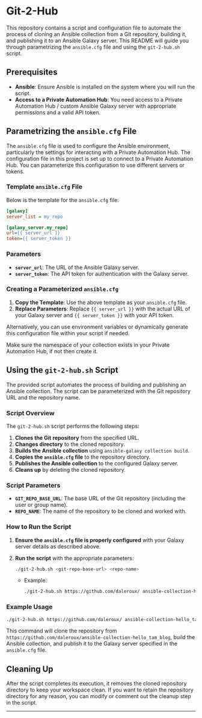 
# Git-2-Hub

This repository contains a script and configuration file to automate the process of cloning an Ansible collection from a Git repository, building it, and publishing it to an Ansible Galaxy server. This README will guide you through parametrizing the `ansible.cfg` file and using the `git-2-hub.sh` script.

## Prerequisites

- **Ansible**: Ensure Ansible is installed on the system where you will run the script.
- **Access to a Private Automation Hub**: You need access to a Private Automation Hub / custom Ansible Galaxy server with appropriate permissions and a valid API token.

## Parametrizing the `ansible.cfg` File

The `ansible.cfg` file is used to configure the Ansible environment, particularly the settings for interacting with a Private Automation Hub. The configuration file in this project is set up to connect to a Private Automation Hub. You can parameterize this configuration to use different servers or tokens.

### Template `ansible.cfg` File

Below is the template for the `ansible.cfg` file:

```ini
[galaxy]
server_list = my_repo

[galaxy_server.my_repo]
url={{ server_url }}
token={{ server_token }}
```

### Parameters

- **`server_url`**: The URL of the Ansible Galaxy server.
- **`server_token`**: The API token for authentication with the Galaxy server.

### Creating a Parameterized `ansible.cfg`

1. **Copy the Template**: Use the above template as your `ansible.cfg` file.
2. **Replace Parameters**: Replace `{{ server_url }}` with the actual URL of your Galaxy server and `{{ server_token }}` with your API token.

Alternatively, you can use environment variables or dynamically generate this configuration file within your script if needed.

Make sure the namespace of your collection exists in your Private Automation Hub, if not then create it.

## Using the `git-2-hub.sh` Script

The provided script automates the process of building and publishing an Ansible collection. The script can be parameterized with the Git repository URL and the repository name.

### Script Overview

The `git-2-hub.sh` script performs the following steps:

1. **Clones the Git repository** from the specified URL.
2. **Changes directory** to the cloned repository.
3. **Builds the Ansible collection** using `ansible-galaxy collection build`.
4. **Copies the `ansible.cfg` file** to the repository directory.
5. **Publishes the Ansible collection** to the configured Galaxy server.
6. **Cleans up** by deleting the cloned repository.

### Script Parameters

- **`GIT_REPO_BASE_URL`**: The base URL of the Git repository (including the user or group name).
- **`REPO_NAME`**: The name of the repository to be cloned and worked with.

### How to Run the Script

1. **Ensure the `ansible.cfg` file is properly configured** with your Galaxy server details as described above.
2. **Run the script** with the appropriate parameters:

   ```bash
   ./git-2-hub.sh <git-repo-base-url> <repo-name>
   ```

   - Example:

     ```bash
     ./git-2-hub.sh https://github.com/daleroux/ ansible-collection-hello_tam_blog
     ```

### Example Usage

```bash
./git-2-hub.sh https://github.com/daleroux/ ansible-collection-hello_tam_blog
```

This command will clone the repository from `https://github.com/daleroux/ansible-collection-hello_tam_blog`, build the Ansible collection, and publish it to the Galaxy server specified in the `ansible.cfg` file.

## Cleaning Up

After the script completes its execution, it removes the cloned repository directory to keep your workspace clean. If you want to retain the repository directory for any reason, you can modify or comment out the cleanup step in the script.

---
